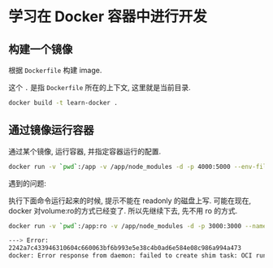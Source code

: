 # 学习在 Docker 容器中进行开发

## 构建一个镜像

根据 `Dockerfile` 构建 image.

这个 `.` 是指 `Dockerfile` 所在的上下文, 这里就是当前目录.

```sh
docker build -t learn-docker .
```

## 通过镜像运行容器

通过某个镜像, 运行容器, 并指定容器运行的配置.

```sh
docker run -v `pwd`:/app -v /app/node_modules -d -p 4000:5000 --env-file ./.env --name devInDocker learn-docker
```

遇到的问题:

执行下面命令运行起来的时候, 提示不能在 readonly 的磁盘上写.  可能在现在, docker 对volume:ro的方式已经变了. 所以先继续下去, 先不用 ro 的方式.

```sh
docker run -v `pwd`:/app:ro -v /app/node_modules -d -p 3000:3000 --name devInDocker learn-docker

---> Error:
2242a7c433946310604c660063bf6b993e5e38c4b0ad6e584e08c986a994a473
docker: Error response from daemon: failed to create shim task: OCI runtime create failed: runc create failed: unable to start container process: error during container init: error mounting "/var/lib/docker/volumes/91b66976c9116b45c551e16626eb8686f3b5bd624393b05f8f3b7baa1eb1abdc/_data" to rootfs at "/app/node_modules": mkdir /var/lib/docker/overlay2/fb130a72f92311f43395f4031bb5e97aab9265bf478d0e69a11d84bc6fa77e29/merged/app/node_modules: read-only file system: unknown.
```


